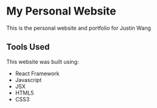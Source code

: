 # My Personal Website

This is the personal website and portfolio for Justin Wang

## Tools Used ##

This website was built using:
- React Framework
- Javascript
- JSX
- HTML5
- CSS3
